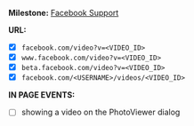 **Milestone:**
[Facebook Support](https://github.com/lejenome/html5-video-everywhere/milestones/Facebook%20Support)

**URL:**
- [x] `facebook.com/video?v=<VIDEO_ID>`
- [x] `www.facebook.com/video?v=<VIDEO_ID>`
- [x] `beta.facebook.com/video?v=<VIDEO_ID>`
- [x] `facebook.com/<USERNAME>/videos/<VIDEO_ID>`

**IN PAGE EVENTS:**
- [ ] showing a video on the PhotoViewer dialog
